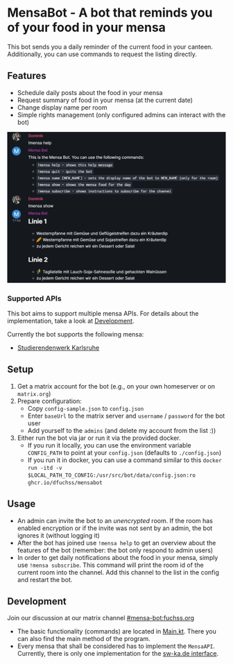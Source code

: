 # MensaBot - A bot that reminds you of your food in your mensa

This bot sends you a daily reminder of the current food in your canteen.
Additionally, you can use commands to request the listing directly.

## Features

* Schedule daily posts about the food in your mensa
* Request summary of food in your mensa (at the current date)
* Change display name per room
* Simple rights management (only configured admins can interact with the bot)

![Functions](.docs/imgs/functions.png)

### Supported APIs
This bot aims to support multiple mensa APIs. For details about the implementation, take a look at [Development](#development).

Currently the bot supports the following mensa:
* [Studierendenwerk Karlsruhe](https://www.sw-ka.de/en/hochschulgastronomie/speiseplan/)

## Setup

1. Get a matrix account for the bot (e.g., on your own homeserver or on `matrix.org`)
2. Prepare configuration:
    * Copy `config-sample.json` to `config.json`
    * Enter `baseUrl` to the matrix server and `username` / `password` for the bot user
    * Add yourself to the `admins` (and delete my account from the list :))
3. Either run the bot via jar or run it via the provided docker.
    * If you run it locally, you can use the environment variable `CONFIG_PATH` to point at your `config.json` (defaults to `./config.json`)
    * If you run it in docker, you can use a command similar to this `docker run -itd -v $LOCAL_PATH_TO_CONFIG:/usr/src/bot/data/config.json:ro ghcr.io/dfuchss/mensabot`

## Usage

* An admin can invite the bot to an *unencrypted* room. If the room has enabled encryption or if the invite was not sent by an admin, the bot ignores it (without logging it)
* After the bot has joined use `!mensa help` to get an overview about the features of the bot (remember: the bot only respond to admin users)
* In order to get daily notifications about the food in your mensa, simply use `!mensa subscribe`. This command will print the room id of the current room into the channel. Add this channel to the
  list in the config and restart the bot.

## Development

Join our discussion at our matrix channel [#mensa-bot:fuchss.org](https://matrix.to/#/#mensa-bot:fuchss.org)

* The basic functionality (commands) are located in [Main.kt](src/main/kotlin/org/fuchss/matrix/mensa/Main.kt). There you can also find the main method of the program.
* Every mensa that shall be considered has to implement the `MensaAPI`. Currently, there is only one implementation for the [sw-ka.de interface](https://sw-ka.de).
